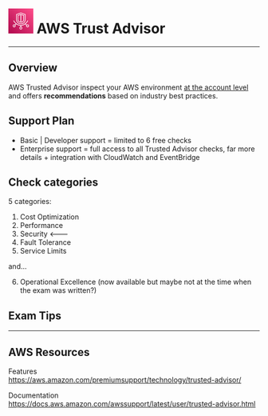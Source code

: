 # <img src="../../images/TrustedAdvisor.svg" alt="AWSTrustAdvisor" style="height: 50px; width:50px;"/>  AWS Trust Advisor

<!-- ---   -->

<!-- ![AWS Trust Advisor Diagram](../../images/TrustAdvisorDiagram.png) -->

---  
## Overview
AWS Trusted Advisor inspect your AWS environment <ins>at the account level</ins> and offers **recommendations** based on industry best practices.

## Support Plan
- Basic | Developer support = limited to 6 free checks
- Enterprise support = full access to all Trusted Advisor checks, far more details + integration with CloudWatch and EventBridge


## Check categories
5 categories:
1. Cost Optimization
2. Performance
3. Security <---
4. Fault Tolerance
5. Service Limits

and...  

6. Operational Excellence (now available but maybe not at the time when the exam was written?)


## Exam Tips


---  

## AWS Resources

Features  
https://aws.amazon.com/premiumsupport/technology/trusted-advisor/

Documentation  
https://docs.aws.amazon.com/awssupport/latest/user/trusted-advisor.html

